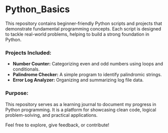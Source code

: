 # Python_Basics

This repository contains beginner-friendly Python scripts and projects that demonstrate fundamental programming concepts. Each script is designed to tackle real-world problems, helping to build a strong foundation in Python.

### Projects Included:
- **Number Counter:** Categorizing even and odd numbers using loops and conditionals.
- **Palindrome Checker:** A simple program to identify palindromic strings.
- **Error Log Analyzer:** Organizing and summarizing log file data.

### Purpose:
This repository serves as a learning journal to document my progress in Python programming. It is a platform for showcasing clean code, logical problem-solving, and practical applications.

Feel free to explore, give feedback, or contribute!
